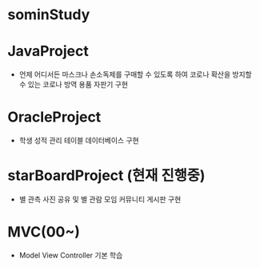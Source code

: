 # sominStudy

# JavaProject
-	언제 어디서든 마스크나 손소독제를 구매할 수 있도록 하여 코로나 확산을 방지할 수 있는 코로나 방역 용품 자판기 구현

# OracleProject
- 학생 성적 관리 테이블 데이터베이스 구현

# starBoardProject (현재 진행중)
- 별 관측 사진 공유 및 별 관람 모임 커뮤니티 게시판 구현

# MVC(00~)
- Model View Controller 기본 학습

